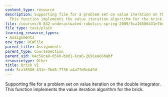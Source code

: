 ```yaml
---
content_type: resource
description: Supporting file for a problem set on value iteration on the double integrator.
  This function implements the value iteration algorithm for the brick.
file: /courses/6-832-underactuated-robotics-spring-2009/5ca16586431e7bd87736a4a77d0eb49d_brick_vi.m
file_type: text/plain
learning_resource_types:
- Assignments
ocw_type: OCWFile
parent_title: Assignments
parent_type: CourseSection
parent_uid: 04c58ca0-0560-b9d1-6ca6-2691ea66babf
resourcetype: Other
title: Brick VI
uid: 5ca16586-431e-7bd8-7736-a4a77d0eb49d
---
```

Supporting file for a problem set on value iteration on the double integrator. This function implements the value iteration algorithm for the brick.